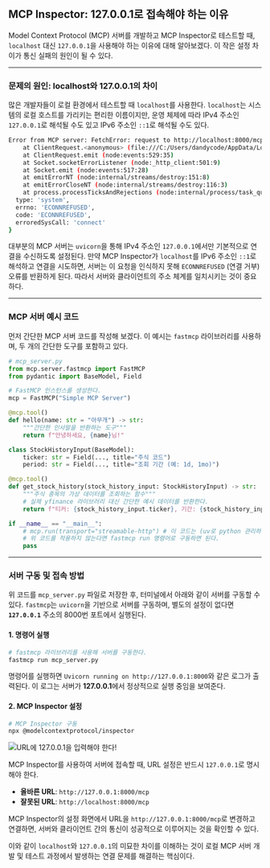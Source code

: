 ## MCP Inspector: 127.0.0.1로 접속해야 하는 이유

Model Context Protocol (MCP) 서버를 개발하고 MCP Inspector로 테스트할 때, `localhost` 대신 `127.0.0.1`을 사용해야 하는 이유에 대해 알아보겠다. 이 작은 설정 차이가 통신 실패의 원인이 될 수 있다.

---

### **문제의 원인: localhost와 127.0.0.1의 차이**

많은 개발자들이 로컬 환경에서 테스트할 때 `localhost`를 사용한다. `localhost`는 시스템의 로컬 호스트를 가리키는 편리한 이름이지만, 운영 체제에 따라 IPv4 주소인 `127.0.0.1`로 해석될 수도 있고 IPv6 주소인 `::1`로 해석될 수도 있다.

```bash
Error from MCP server: FetchError: request to http://localhost:8000/mcp failed, reason: connect ECONNREFUSED ::1:8000
    at ClientRequest.<anonymous> (file:///C:/Users/dandycode/AppData/Local/npm-cache/_npx/5a9d879542beca3a/node_modules/node-fetch/src/index.js:108:11)
    at ClientRequest.emit (node:events:529:35)
    at Socket.socketErrorListener (node:_http_client:501:9)
    at Socket.emit (node:events:517:28)
    at emitErrorNT (node:internal/streams/destroy:151:8)
    at emitErrorCloseNT (node:internal/streams/destroy:116:3)
    at process.processTicksAndRejections (node:internal/process/task_queues:82:21) {
  type: 'system',
  errno: 'ECONNREFUSED',
  code: 'ECONNREFUSED',
  erroredSysCall: 'connect'
}
```

대부분의 MCP 서버는 `uvicorn`을 통해 IPv4 주소인 `127.0.0.1`에서만 기본적으로 연결을 수신하도록 설정된다. 만약 MCP Inspector가 `localhost`를 IPv6 주소인 `::1`로 해석하고 연결을 시도하면, 서버는 이 요청을 인식하지 못해 `ECONNREFUSED` (연결 거부) 오류를 반환하게 된다. 따라서 서버와 클라이언트의 주소 체계를 일치시키는 것이 중요하다.

---

### **MCP 서버 예시 코드**

먼저 간단한 MCP 서버 코드를 작성해 보겠다. 이 예시는 `fastmcp` 라이브러리를 사용하며, 두 개의 간단한 도구를 포함하고 있다.

```python
# mcp_server.py
from mcp.server.fastmcp import FastMCP
from pydantic import BaseModel, Field

# FastMCP 인스턴스를 생성한다.
mcp = FastMCP("Simple MCP Server")

@mcp.tool()
def hello(name: str = "아무개") -> str:
    """간단한 인사말을 반환하는 도구"""
    return f"안녕하세요, {name}님!"

class StockHistoryInput(BaseModel):
    ticker: str = Field(..., title="주식 코드")
    period: str = Field(..., title="조회 기간 (예: 1d, 1mo)")

@mcp.tool()
def get_stock_history(stock_history_input: StockHistoryInput) -> str:
    """주식 종목의 가상 데이터를 조회하는 함수"""
    # 실제 yfinance 라이브러리 대신 간단한 예시 데이터를 반환한다.
    return f"티커: {stock_history_input.ticker}, 기간: {stock_history_input.period}의 가상 주식 데이터"

if __name__ == "__main__":
    # mcp.run(transport="streamable-http") # 이 코드는 (uv로 python 관리하고 있다면) uv run 명령어로 구동한다.
    # 위 코드를 적용하지 않는다면 fastmcp run 명령어로 구동하면 된다.
    pass
```

---

### **서버 구동 및 접속 방법**

위 코드를 `mcp_server.py` 파일로 저장한 후, 터미널에서 아래와 같이 서버를 구동할 수 있다. `fastmcp`는 `uvicorn`을 기반으로 서버를 구동하며, 별도의 설정이 없다면 **`127.0.0.1`** 주소의 8000번 포트에서 실행된다.

#### **1. 명령어 실행**

```bash
# fastmcp 라이브러리를 사용해 서버를 구동한다.
fastmcp run mcp_server.py
```

명령어를 실행하면 `Uvicorn running on http://127.0.0.1:8000`와 같은 로그가 출력된다. 이 로그는 서버가 **127.0.0.1**에서 정상적으로 실행 중임을 보여준다.

#### **2. MCP Inspector 설정**

```bash
# MCP Inspector 구동
npx @modelcontextprotocol/inspector
```

![URL에 127.0.0.1을 입력해야 한다!](https://img1.daumcdn.net/thumb/R1280x0/?scode=mtistory2&fname=https%3A%2F%2Fblog.kakaocdn.net%2Fdna%2Fc5kmfE%2FbtsQFysvguS%2FAAAAAAAAAAAAAAAAAAAAADkrwcxZg9KrIBZ4JOBZ8e35N_DPeU_MesLnSSvGx90z%2Fimg.png%3Fcredential%3DyqXZFxpELC7KVnFOS48ylbz2pIh7yKj8%26expires%3D1759244399%26allow_ip%3D%26allow_referer%3D%26signature%3DC8Pjqc6NoEROvimmsxb80wnEuo4%253D)

MCP Inspector를 사용하여 서버에 접속할 때, URL 설정은 반드시 `127.0.0.1`로 명시해야 한다.

- **올바른 URL**: `http://127.0.0.1:8000/mcp`
- **잘못된 URL**: `http://localhost:8000/mcp`

MCP Inspector의 설정 화면에서 URL을 `http://127.0.0.1:8000/mcp`로 변경하고 연결하면, 서버와 클라이언트 간의 통신이 성공적으로 이루어지는 것을 확인할 수 있다.

이와 같이 `localhost`와 `127.0.0.1`의 미묘한 차이를 이해하는 것이 로컬 MCP 서버 개발 및 테스트 과정에서 발생하는 연결 문제를 해결하는 핵심이다.
